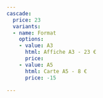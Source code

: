 ```yaml
---
cascade:
  price: 23
  variants:
  - name: Format
    options:
    - value: A3
      html: Affiche A3 - 23 €
      price: 
    - value: A5
      html: Carte A5 - 8 €
      price: -15

---
```

